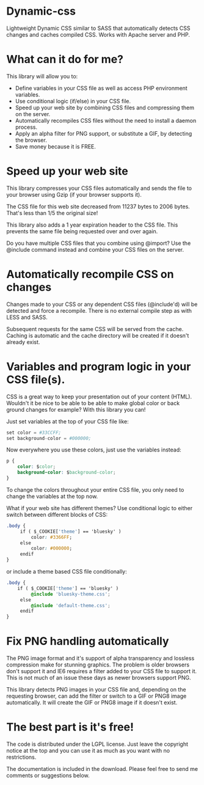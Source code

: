 # Dynamic-css
Lightweight Dynamic CSS similar to SASS that automatically detects CSS changes and caches compiled CSS. Works with Apache server and PHP.

# What can it do for me?
This library will allow you to:

- Define variables in your CSS file as well as access PHP environment variables.
- Use conditional logic (if/else) in your CSS file.
- Speed up your web site by combining CSS files and compressing them on the server.
- Automatically recompiles CSS files without the need to install a daemon process.
- Apply an alpha filter for PNG support, or substitute a GIF, by detecting the browser.
- Save money because it is FREE.

# Speed up your web site
This library compresses your CSS files automatically and sends the file to your browser using Gzip (if your browser supports it).

The CSS file for this web site decreased from 11237 bytes to 2006 bytes. That's less than 1/5 the original size!

This library also adds a 1 year expiration header to the CSS file. This prevents the same file being requested over and over again.

Do you have multiple CSS files that you combine using @import? Use the @include command instead and combine your CSS files on the server.

# Automatically recompile CSS on changes
Changes made to your CSS or any dependent  CSS files (@include'd) will be detected and force a recompile. There is no external compile step as with LESS and SASS.

Subsequent requests for the same CSS will be served from the cache. Caching is automatic and the cache directory will be created if it doesn't already exist.

# Variables and program logic in your CSS file(s).
CSS is a great way to keep your presentation out of your content (HTML). Wouldn't it be nice to be able to be able to make global color or back ground changes for example? With this library you can!

Just set variables at the top of your CSS file like:

```PHP
set color = #33CCFF;
set background-color = #000000;
```
Now everywhere you use these colors, just use the variables instead:

```CSS
p {
    color: $color;
    background-color: $background-color;
}
```
To change the colors throughout your entire CSS file, you only need to change the variables at the top now.

What if your web site has different themes? Use conditional logic to either switch between different blocks of CSS:

```CSS
.body {
     if ( $_COOKIE['theme'] == 'bluesky' )
         color: #3366FF;
     else
         color: #000000;
     endif
}
```
or include a theme based CSS file conditionally:

```CSS
.body {
    if ( $_COOKIE['theme'] == 'bluesky' )
         @include 'bluesky-theme.css';
     else
         @include 'default-theme.css';
     endif
}
```

# Fix PNG handling automatically
The PNG image format and it's support of alpha transparency and lossless compression make for stunning graphics. The problem is older browsers don't support it and IE6 requires a filter added to your CSS file to support it. This is not much of an issue these days as newer browsers support PNG.

This library detects PNG images in your CSS file and, depending on the requesting browser, can add the filter or switch to a GIF or PNG8 image automatically. It will create the GIF or PNG8 image if it doesn't exist.

# The best part is it's free!
The code is distributed under the LGPL license. Just leave the copyright notice at the top and you can use it as much as you want with no restrictions.

The documentation is included in the download. Please feel free to send me comments or suggestions below.
